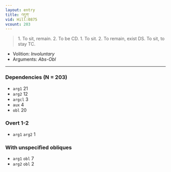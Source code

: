 ```yaml
---
layout: entry
title: འདུག་
vid: Hill:0875
vcount: 203
---
```

> 1\. To sit, remain\. 2\. To be CD\. 1\. To sit\. 2\. To remain, exist DS\. To sit, to stay TC\.

* Volition: _Involuntary_
* Arguments: _Abs-Obl_

---

### Dependencies (N = 203)
* `arg1` 21
* `arg2` 12
* `argcl` 3
* `aux` 4
* `obl` 20


### Overt 1-2
* `arg1` `arg2` 1


### With unspecified obliques
* `arg1` `obl` 7
* `arg2` `obl` 2
